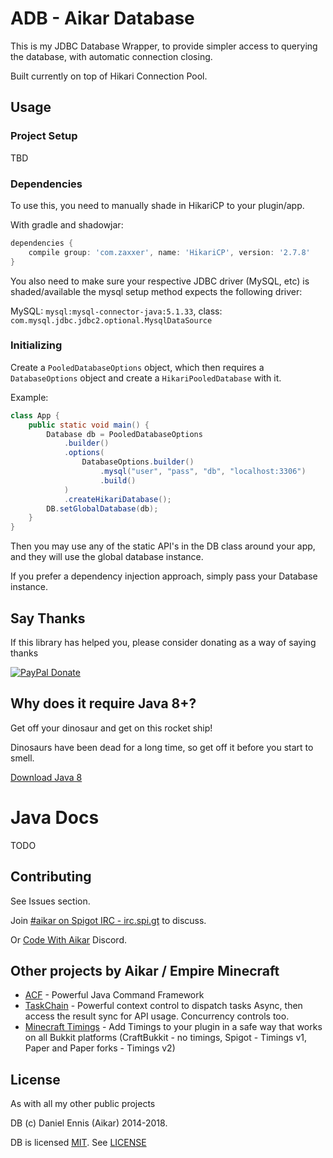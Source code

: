 # ADB - Aikar Database

This is my JDBC Database Wrapper, to provide simpler access to querying the database, with automatic connection closing.

Built currently on top of Hikari Connection Pool.
## Usage
### Project Setup
TBD

### Dependencies

To use this, you need to manually shade in HikariCP to your plugin/app.

With gradle and shadowjar:
```groovy
dependencies {
	compile group: 'com.zaxxer', name: 'HikariCP', version: '2.7.8'
}
```

You also need to make sure your respective JDBC driver (MySQL, etc) is shaded/available
the mysql setup method expects the following driver:

MySQL: `mysql:mysql-connector-java:5.1.33`, class: `com.mysql.jdbc.jdbc2.optional.MysqlDataSource`

### Initializing
Create a `PooledDatabaseOptions` object, which then requires a `DatabaseOptions` object and create a `HikariPooledDatabase` with it.

Example:

```java
class App {
    public static void main() {
        Database db = PooledDatabaseOptions
            .builder()
            .options(
                DatabaseOptions.builder()
                    .mysql("user", "pass", "db", "localhost:3306")
                    .build()
            )
            .createHikariDatabase();
        DB.setGlobalDatabase(db);
    }
}
```

Then you may use any of the static API's in the DB class around your app, and they will use the global database instance.

If you prefer a dependency injection approach, simply pass your Database instance.  

## Say Thanks
If this library has helped you, please consider donating as a way of saying thanks

[![PayPal Donate](https://aikar.co/donate.png "Donate with PayPal")](https://paypal.me/empireminecraft)

## Why does it require Java 8+?
Get off your dinosaur and get on this rocket ship!

Dinosaurs have been dead for a long time, so get off it before you start to smell.

[Download Java 8](http://www.oracle.com/technetwork/java/javase/downloads/jdk8-downloads-2133151.html)

# Java Docs
TODO

## Contributing
See Issues section. 

Join [#aikar on Spigot IRC - irc.spi.gt](https://aikarchat.emc.gs) to discuss. 

Or [Code With Aikar](https://aikardiscord.emc.gs) Discord.

## Other projects by Aikar / Empire Minecraft
 - [ACF](https://acf.emc.gs) - Powerful Java Command Framework
 - [TaskChain](https://taskchain.emc.gs) - Powerful context control to dispatch tasks Async, then access the result sync for API usage. Concurrency controls too.
 - [Minecraft Timings](https://github.com/aikar/minecraft-timings/) - Add Timings to your plugin in a safe way that works on all Bukkit platforms (CraftBukkit - no timings, Spigot - Timings v1, Paper and Paper forks - Timings v2)

## License
As with all my other public projects

DB (c) Daniel Ennis (Aikar) 2014-2018.

DB is licensed [MIT](https://tldrlegal.com/license/mit-license). See [LICENSE](LICENSE)
